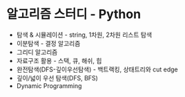 # 알고리즘 스터디 - Python
* 탐색 & 시뮬레이션 - string, 1차원, 2차원 리스트 탐색
* 이분탐색 - 결정 알고리즘
* 그리디 알고리즘
* 자료구조 활용 - 스택, 큐, 해쉬, 힙
* 완전탐색(DFS-깊이우선탐색) - 백트랙킹, 상태트리와 cut edge
* 깊이/넓이 우선 탐색(DFS, BFS)
* Dynamic Programming
